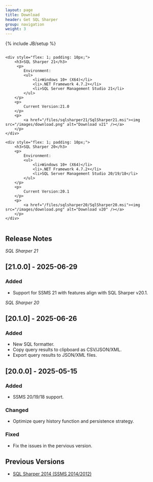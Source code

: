 ```yaml
---
layout: page
title: Download
header: Get SQL Sharper
group: navigation
weight: 3
---
```

{% include JB/setup %}

<div style="display: flex; justify-content: space-between; ">

    <div style="flex: 1; padding: 10px;">
        <h3>SQL Sharper 21</h3>
         <p>
            Environment:
            <ul>
                <li>Windows 10+ (X64)</li>
                <li>.NET Framework 4.7.2+</li>
                <li>SQL Server Management Studio 21</li>
            </ul>
        </p>
        <p>
            Current Version:21.0
        </p>
        <p>
            <a href="/files/sqlsharper21/SqlSharper21.msi"><img src="/images/download.png" alt="Download v21" /></a>
        </p>
    </div>

    <div style="flex: 1; padding: 10px;">
        <h3>SQL Sharper 20</h3>
        <p>
            Environment:
            <ul>
                <li>Windows 10+ (X64)</li>
                <li>.NET Framework 4.7.2+</li>
                <li>SQL Server Management Studio 20/19/18</li>
            </ul>
        </p>
        <p>
            Current Version:20.1
        </p>
        <p>
            <a href="/files/sqlsharper20/SqlSharper20.msi"><img src="/images/download.png" alt="Download v20" /></a>
        </p>
    </div>

</div>


## Release Notes

*SQL Sharper 21*

## [21.0.0] - 2025-06-29

### Added

- Support for SSMS 21 with features align with SQL Sharper v20.1.



*SQL Sharper 20*

## [20.1.0] - 2025-06-26

### Added

* New SQL formatter.
* Copy query results to clipboard as CSV/JSON/XML.
* Export query results to JSON/XML files.

## [20.0.0] - 2025-05-15

### Added

* SSMS 20/19/18 support.

### Changed

* Optimize query history function and persistence strategy.

### Fixed

* Fix the issues in the pervious version.



## Previous Versions

* [SQL Sharper 2014 (SSMS 2014/2012)](/files/sqlsharper2014/sqlsharper2014_setup.exe)